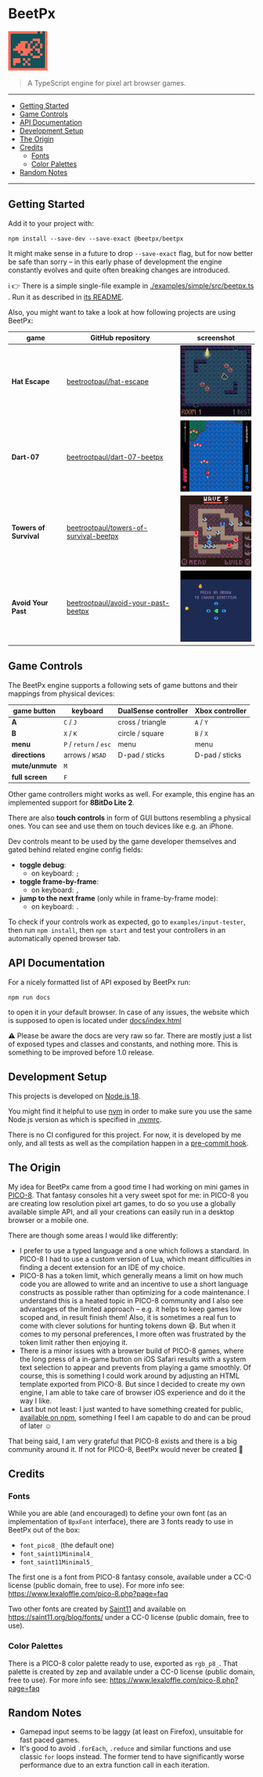 # BeetPx

![BeetPx logo](<./logo/BeetPx%20logo%20(x5).png>)

> A TypeScript engine for pixel art browser games.

---

<!-- TOC -->

- [Getting Started](#getting-started)
- [Game Controls](#game-controls)
- [API Documentation](#api-documentation)
- [Development Setup](#development-setup)
- [The Origin](#the-origin)
- [Credits](#credits)
  - [Fonts](#fonts)
  - [Color Palettes](#color-palettes)
- [Random Notes](#random-notes)
<!-- TOC -->

---

## Getting Started

Add it to your project with:

```shell
npm install --save-dev --save-exact @beetpx/beetpx
```

It might make sense in a future to drop `--save-exact` flag, but for now better
be safe than sorry – in this early phase of development the engine constantly
evolves and quite often breaking changes are introduced.

ℹ️ 👉 There is a simple single-file example in
[./examples/simple/src/beetpx.ts](examples/simple/src/beetpx.ts) . Run it as
described in [its README](examples/simple/README.md).

Also, you might want to take a look at how following projects are using BeetPx:

| game                   | GitHub repository                                                                                   | screenshot                                                       |
| ---------------------- | --------------------------------------------------------------------------------------------------- | ---------------------------------------------------------------- |
| **Hat Escape**         | [beetrootpaul/hat-escape](https://github.com/beetrootpaul/hat-escape)                               | <img src="misc/game-example-hat-escape.png" width="192">         |
| **Dart-07**            | [beetrootpaul/dart-07-beetpx](https://github.com/beetrootpaul/dart-07-beetpx)                       | <img src="misc/game-example-dart-07.gif" width="192">            |
| **Towers of Survival** | [beetrootpaul/towers-of-survival-beetpx](https://github.com/beetrootpaul/towers-of-survival-beetpx) | <img src="misc/game-example-towers-of-survival.png" width="192"> |
| **Avoid Your Past**    | [beetrootpaul/avoid-your-past-beetpx](https://github.com/beetrootpaul/avoid-your-past-beetpx)       | <img src="misc/game-example-avoid-your-past.png" width="192">    |

## Game Controls

The BeetPx engine supports a following sets of game buttons and their mappings
from physical devices:

| game button     | keyboard               | DualSense controller | Xbox controller |
| --------------- | ---------------------- | -------------------- | --------------- |
| **A**           | `C` / `J`              | cross / triangle     | `A` / `Y`       |
| **B**           | `X` / `K`              | circle / square      | `B` / `X`       |
| **menu**        | `P` / `return` / `esc` | menu                 | menu            |
| **directions**  | arrows / `WSAD`        | D-pad / sticks       | D-pad / sticks  |
| **mute/unmute** | `M`                    |                      |                 |
| **full screen** | `F`                    |                      |                 |

Other game controllers might works as well. For example, this engine has an
implemented support for **8BitDo Lite 2**.

There are also **touch controls** in form of GUI buttons resembling a physical
ones. You can see and use them on touch devices like e.g. an iPhone.

Dev controls meant to be used by the game developer themselves and gated behind
related engine config fields:

- **toggle debug**:
  - on keyboard: `;`
- **toggle frame-by-frame**:
  - on keyboard: `,`
- **jump to the next frame** (only while in frame-by-frame mode):
  - on keyboard: `.`

To check if your controls work as expected, go to `examples/input-tester`, then
run `npm install`, then `npm start` and test your controllers in an
automatically opened browser tab.

## API Documentation

For a nicely formatted list of API exposed by BeetPx run:

```shell
npm run docs
```

to open it in your default browser. In case of any issues, the website which is
supposed to open is located under [docs/index.html](./docs/index.html)

⚠️ Please be aware the docs are very raw so far. There are mostly just a list of
exposed types and classes and constants, and nothing more. This is something to
be improved before 1.0 release.

## Development Setup

This projects is developed on
[Node.js 18](https://nodejs.org/docs/latest-v18.x/api/index.html).

You might find it helpful to use
[nvm](https://github.com/nvm-sh/nvm#installing-and-updating) in order to make
sure you use the same Node.js version as which is specified in [.nvmrc](.nvmrc).

There is no CI configured for this project. For now, it is developed by me only,
and all tests as well as the compilation happen in a
[pre-commit hook](.husky/pre-commit).

## The Origin

My idea for BeetPx came from a good time I had working on mini games in
[PICO-8](https://www.lexaloffle.com/pico-8.php). That fantasy consoles hit a
very sweet spot for me: in PICO-8 you are creating low resolution pixel art
games, to do so you use a globally available simple API, and all your creations
can easily run in a desktop browser or a mobile one.

There are though some areas I would like differently:

- I prefer to use a typed language and a one which follows a standard. In PICO-8
  I had to use a custom version of Lua, which meant difficulties in finding a
  decent extension for an IDE of my choice.
- PICO-8 has a token limit, which generally means a limit on how much code you
  are allowed to write and an incentive to use a short language constructs as
  possible rather than optimizing for a code maintenance. I understand this is a
  heated topic in PICO-8 community and I also see advantages of the limited
  approach – e.g. it helps to keep games low scoped and, in result finish them!
  Also, it is sometimes a real fun to come with clever solutions for hunting
  tokens down 😄. But when it comes to my personal preferences, I more often was
  frustrated by the token limit rather then enjoying it.
- There is a minor issues with a browser build of PICO-8 games, where the long
  press of a in-game button on iOS Safari results with a system text selection
  to appear and prevents from playing a game smoothly. Of course, this is
  something I could work around by adjusting an HTML template exported from
  PICO-8. But since I decided to create my own engine, I am able to take care of
  browser iOS experience and do it the way I like.
- Last but not least: I just wanted to have something created for public,
  [available on npm](https://www.npmjs.com/package/@beetpx/beetpx), something I
  feel I am capable to do and can be proud of later ☺️

That being said, I am very grateful that PICO-8 exists and there is a big
community around it. If not for PICO-8, BeetPx would never be created 💛

## Credits

### Fonts

While you are able (and encouraged) to define your own font (as an
implementation of `BpxFont` interface), there are 3 fonts ready to use in BeetPx
out of the box:

- `font_pico8_` (the default one)
- `font_saint11Minimal4_`
- `font_saint11Minimal5_`

The first one is a font from PICO-8 fantasy console, available under a CC-0
license (public domain, free to use). For more info see:
https://www.lexaloffle.com/pico-8.php?page=faq

Two other fonts are created by [Saint11](https://saint11.org/about/) and
available on https://saint11.org/blog/fonts/ under a CC-0 license (public
domain, free to use).

### Color Palettes

There is a PICO-8 color palette ready to use, exported as `rgb_p8_`. That
palette is created by zep and available under a CC-0 license (public domain,
free to use). For more info see: https://www.lexaloffle.com/pico-8.php?page=faq

## Random Notes

- Gamepad input seems to be laggy (at least on Firefox), unsuitable for fast
  paced games.
- It's good to avoid `.forEach`, `.reduce` and similar functions and use classic
  `for` loops instead. The former tend to have significantly worse performance
  due to an extra function call in each iteration.
